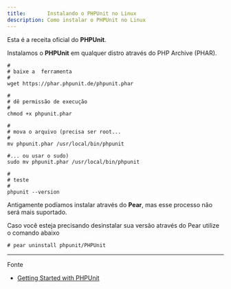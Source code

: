 ```yaml
---
title:       Instalando o PHPUnit no Linux
description: Como instalar o PHPUnit no Linux
---
```


Esta é a receita oficial do __PHPUnit__.

Instalamos o __PHPUnit__ em qualquer distro através do PHP Archive (PHAR).

    #
    # baixe a  ferramenta
    #
    wget https://phar.phpunit.de/phpunit.phar

    #
    # dê permissão de execução
    #
    chmod +x phpunit.phar

    #
    # mova o arquivo (precisa ser root...
    #
    mv phpunit.phar /usr/local/bin/phpunit

    #... ou usar o sudo)
    sudo mv phpunit.phar /usr/local/bin/phpunit

    #
    # teste
    #
    phpunit --version

Antigamente podíamos instalar através do __Pear__, mas esse processo não será mais suportado. 

Caso você esteja precisando desinstalar sua versão através do Pear utilize o comando abaixo

    # pear uninstall phpunit/PHPUnit

- - -
Fonte

- [Getting Started with PHPUnit](https://phpunit.de/getting-started.html)
